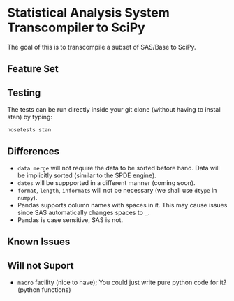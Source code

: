 Statistical Analysis System Transcompiler to SciPy
==================================================

The goal of this is to transcompile a subset of SAS/Base to SciPy.

Feature Set
-----------


Testing
-------

The tests can be run directly inside your git clone (without having to install stan) by typing:

    nosetests stan


Differences
-----------

* `data merge` will not require the data to be sorted before hand. Data will be implicitly sorted
  (similar to the SPDE engine).
* `dates` will be suppported in a different manner (coming soon).
* `format`, `length`, `informats` will not be necessary (we shall use `dtype` in `numpy`).
* Pandas supports column names with spaces in it. This may cause issues since SAS automatically changes spaces to `_`. 
* Pandas is case sensitive, SAS is not.

Known Issues
------------

Will not Suport
---------------

* `macro` facility (nice to have); You could just write pure python code for it? (python functions)

